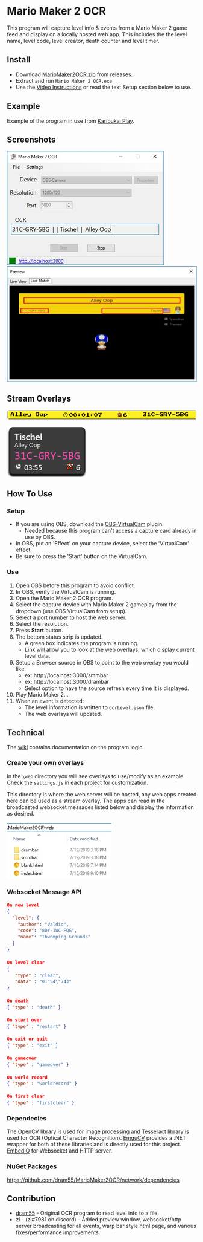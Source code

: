 # Mario Maker 2 OCR
This program will capture level info & events from a Mario Maker 2 game feed and display on a locally hosted web app. This includes the the level name, level code, level creator, death counter and level timer. 


## Install
- Download [MarioMaker2OCR.zip](https://github.com/dram55/MarioMaker2OCR/releases) from releases.
- Extract and run `Mario Maker 2 OCR.exe`
- Use the [Video Instructions](https://youtu.be/HsQZIANz1Yc) or read the text Setup section below to use. 

## Example
Example of the program in use from [Karibukai Play](https://youtu.be/myG9h01B4Bs?t=445).

## Screenshots
![](screenshots/screenshot.jpg) ![](screenshots/preview.jpg)

## Stream Overlays
![](screenshots/smmbar.png) 

![](screenshots/drambar.png)


## How To Use
### Setup
- If you are using OBS, download the [OBS-VirtualCam](https://obsproject.com/forum/resources/obs-virtualcam.539/) plugin.
    - Needed because this program can't access a capture card already in use by OBS.
- In OBS, put an 'Effect' on your capture device, select the 'VirtualCam' effect.
- Be sure to press the 'Start' button on the VirtualCam.

### Use
1) Open OBS before this program to avoid conflict.
1) In OBS, verify the VirtualCam is running. 
1) Open the Mario Maker 2 OCR program.
1) Select the capture device with Mario Maker 2 gameplay from the dropdown (use OBS VirtualCam from setup).
1) Select a port number to host the web server.
1) Select the resolution.
1) Press **Start** button.
1) The bottom status strip is updated.
   - A green box indicates the program is running. 
   - Link will allow you to look at the web overlays, which display current level data.
1) Setup a Browser source in OBS to point to the web overlay you would like.
    - ex: http://localhost:3000/smmbar
    - ex: http://localhost:3000/drambar
    - Select option to have the source refresh every time it is displayed.
1) Play Mario Maker 2...
1) When an event is detected:
   - The level information is written to `ocrLevel.json` file. 
   - The web overlays will updated.

## Technical
The [wiki](https://github.com/dram55/MarioMaker2OCR/wiki/Program-Details) contains documentation on the program logic.


### Create your own overlays
In the `\web` directory you will see overlays to use/modify as an example. Check the `settings.js` in each project for customization. 

This directory is where the web server will be hosted, any web apps created here can be used as a stream overlay. The apps can read in the broadcasted websocket messages listed below and display the information as desired.

![](screenshots/web.jpg)

### Websocket Message API
``` JSON
On new level
{
  "level": {
    "author": "Valdio",
    "code": "8DY-1WC-FQG",
    "name": "Thwomping Grounds"
  }
}

On level clear
{
   "type" : "clear",
   "data" : "01'54\"743"
}

On death
{ "type" : "death" }

On start over
{ "type" : "restart" }

On exit or quit
{ "type" : "exit" }

On gameover
{ "type" : "gameover" }

On world record
{ "type" : "worldrecord" }

On first clear
{ "type" : "firstclear" }

```



### Dependecies
The [OpenCV](https://opencv.org/) library is used for image processing and [Tesseract](https://opensource.google.com/projects/tesseract) library is used for OCR (Optical Character Recognition). [EmguCV](http://www.emgu.com/wiki/index.php/Main_Page) provides a .NET wrapper for both of these libraries and is directly used for this project. [EmbedIO](https://github.com/unosquare/embedio) for Websocket and HTTP server.

### NuGet Packages
https://github.com/dram55/MarioMaker2OCR/network/dependencies

## Contribution
- [dram55](https://twitter.com/dram555) - Original OCR program to read level info to a file.
- zi - (zi#7981 on discord) - Added preview window, websocket/http server broadcasting for all events, warp bar style html page, and various fixes/performance improvements. 
